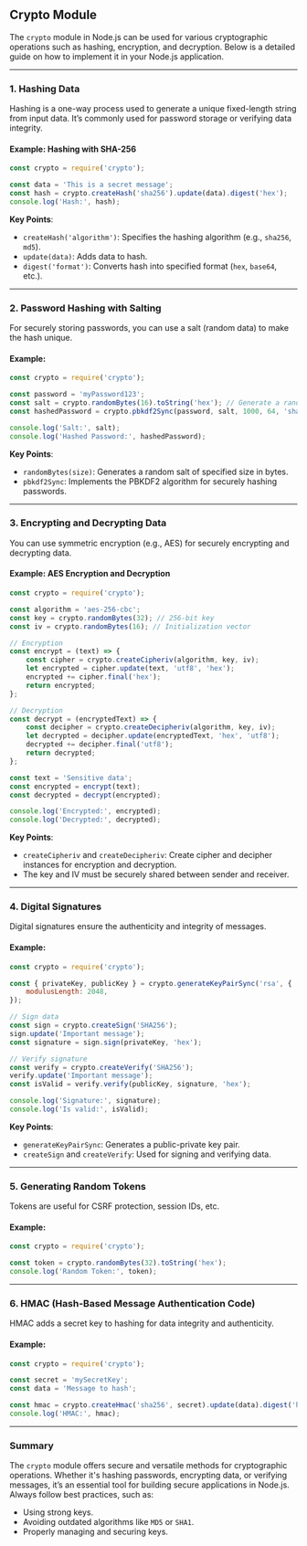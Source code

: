 ## Crypto Module

The `crypto` module in Node.js can be used for various cryptographic operations such as hashing, encryption, and decryption. Below is a detailed guide on how to implement it in your Node.js application.

---

### 1. **Hashing Data**  
Hashing is a one-way process used to generate a unique fixed-length string from input data. It’s commonly used for password storage or verifying data integrity.

#### Example: Hashing with SHA-256
```javascript
const crypto = require('crypto');

const data = 'This is a secret message';
const hash = crypto.createHash('sha256').update(data).digest('hex');
console.log('Hash:', hash);
```

**Key Points**:  
- `createHash('algorithm')`: Specifies the hashing algorithm (e.g., `sha256`, `md5`).  
- `update(data)`: Adds data to hash.  
- `digest('format')`: Converts hash into specified format (`hex`, `base64`, etc.).

---

### 2. **Password Hashing with Salting**  
For securely storing passwords, you can use a salt (random data) to make the hash unique.

#### Example:
```javascript
const crypto = require('crypto');

const password = 'myPassword123';
const salt = crypto.randomBytes(16).toString('hex'); // Generate a random salt
const hashedPassword = crypto.pbkdf2Sync(password, salt, 1000, 64, 'sha512').toString('hex');

console.log('Salt:', salt);
console.log('Hashed Password:', hashedPassword);
```

**Key Points**:  
- `randomBytes(size)`: Generates a random salt of specified size in bytes.  
- `pbkdf2Sync`: Implements the PBKDF2 algorithm for securely hashing passwords.

---

### 3. **Encrypting and Decrypting Data**
You can use symmetric encryption (e.g., AES) for securely encrypting and decrypting data.

#### Example: AES Encryption and Decryption
```javascript
const crypto = require('crypto');

const algorithm = 'aes-256-cbc';
const key = crypto.randomBytes(32); // 256-bit key
const iv = crypto.randomBytes(16); // Initialization vector

// Encryption
const encrypt = (text) => {
    const cipher = crypto.createCipheriv(algorithm, key, iv);
    let encrypted = cipher.update(text, 'utf8', 'hex');
    encrypted += cipher.final('hex');
    return encrypted;
};

// Decryption
const decrypt = (encryptedText) => {
    const decipher = crypto.createDecipheriv(algorithm, key, iv);
    let decrypted = decipher.update(encryptedText, 'hex', 'utf8');
    decrypted += decipher.final('utf8');
    return decrypted;
};

const text = 'Sensitive data';
const encrypted = encrypt(text);
const decrypted = decrypt(encrypted);

console.log('Encrypted:', encrypted);
console.log('Decrypted:', decrypted);
```

**Key Points**:  
- `createCipheriv` and `createDecipheriv`: Create cipher and decipher instances for encryption and decryption.  
- The key and IV must be securely shared between sender and receiver.

---

### 4. **Digital Signatures**
Digital signatures ensure the authenticity and integrity of messages.

#### Example:
```javascript
const crypto = require('crypto');

const { privateKey, publicKey } = crypto.generateKeyPairSync('rsa', {
    modulusLength: 2048,
});

// Sign data
const sign = crypto.createSign('SHA256');
sign.update('Important message');
const signature = sign.sign(privateKey, 'hex');

// Verify signature
const verify = crypto.createVerify('SHA256');
verify.update('Important message');
const isValid = verify.verify(publicKey, signature, 'hex');

console.log('Signature:', signature);
console.log('Is valid:', isValid);
```

**Key Points**:  
- `generateKeyPairSync`: Generates a public-private key pair.  
- `createSign` and `createVerify`: Used for signing and verifying data.

---

### 5. **Generating Random Tokens**
Tokens are useful for CSRF protection, session IDs, etc.

#### Example:
```javascript
const crypto = require('crypto');

const token = crypto.randomBytes(32).toString('hex');
console.log('Random Token:', token);
```

---

### 6. **HMAC (Hash-Based Message Authentication Code)**  
HMAC adds a secret key to hashing for data integrity and authenticity.

#### Example:
```javascript
const crypto = require('crypto');

const secret = 'mySecretKey';
const data = 'Message to hash';

const hmac = crypto.createHmac('sha256', secret).update(data).digest('hex');
console.log('HMAC:', hmac);
```

---

### Summary
The `crypto` module offers secure and versatile methods for cryptographic operations. Whether it's hashing passwords, encrypting data, or verifying messages, it’s an essential tool for building secure applications in Node.js. Always follow best practices, such as:
- Using strong keys.
- Avoiding outdated algorithms like `MD5` or `SHA1`.
- Properly managing and securing keys.